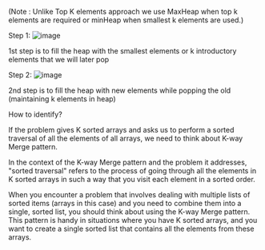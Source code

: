 
(Note : Unlike Top K elements approach we use MaxHeap when top k elements are required or minHeap when smallest k elements are used.)

Step 1:
![image](https://github.com/gregbg218/DSA/assets/72642906/ab70c7dd-45a4-43e6-8f35-80b328b72a84)



1st step is to fill the heap with the smallest elements or k introductory elements that we will later pop

Step 2:
![image](https://github.com/gregbg218/DSA/assets/72642906/fd8c38cb-b094-46ee-89b6-f38dbf13a40b)

2nd step is to fill the heap with new elements while popping the old (maintaining k elements in heap)



How to identify?

If the problem gives K sorted arrays and asks us to perform a sorted traversal of all the elements of all arrays, we need to think about K-way Merge pattern.

In the context of the K-way Merge pattern and the problem it addresses, "sorted traversal" refers to the process of going through all the elements in K sorted 
arrays in such a way that you visit each element in a sorted order.

When you encounter a problem that involves dealing with multiple lists of sorted items (arrays in this case) and you need to combine them into a single,
sorted list, you should think about using the K-way Merge pattern. This pattern is handy in situations where you have K sorted arrays,
and you want to create a single sorted list that contains all the elements from these arrays.



